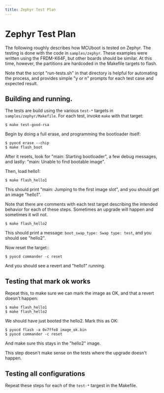 ```yaml
---
title: Zephyr Test Plan
---
```

# Zephyr Test Plan

The following roughly describes how MCUboot is tested on Zephyr.  The
testing is done with the code in `samples/zephyr`.  These examples
were written using the FRDM-K64F, but other boards should be similar.
At this time, however, the partitions are hardcoded in the Makefile
targets to flash.

Note that the script "run-tests.sh" in that directory is helpful for
automating the process, and provides simple "y or n" prompts for each
test case and expected result.

## Building and running.

The tests are build using the various `test-*` targets in
`samples/zephyr/Makefile`.  For each test, invoke `make` with that
target:

    $ make test-good-rsa

Begin by doing a full erase, and programming the bootloader itself:

    $ pyocd erase --chip
    $ make flash_boot

After it resets, look for "main: Starting bootloader", a few debug
messages, and lastly: "main: Unable to find bootable image".

Then, load hello1:

    $ make flash_hello1

This should print "main: Jumping to the first image slot", and you
should get an image "hello1".

Note that there are comments with each test target describing the
intended behavior for each of these steps.  Sometimes an upgrade will
happen and sometimes it will not.

    $ make flash_hello2

This should print a message: `boot_swap_type: Swap type: test`, and
you should see "hello2".

Now reset the target::

    $ pyocd commander -c reset

And you should see a revert and "hello1" running.

## Testing that mark ok works

Repeat this, to make sure we can mark the image as OK, and that a
revert doesn't happen:

    $ make flash_hello1
    $ make flash_hello2

We should have just booted the hello2.  Mark this as OK:

    $ pyocd flash -a 0x7ffe8 image_ok.bin
    $ pyocd commander -c reset

And make sure this stays in the "hello2" image.

This step doesn't make sense on the tests where the upgrade doesn't
happen.

## Testing all configurations

Repeat these steps for each of the `test-*` targest in the Makefile.
